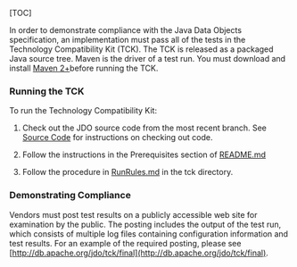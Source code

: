[TOC]

In order to demonstrate compliance with the Java Data Objects specification, an implementation must pass all of the tests in the Technology Compatibility Kit (TCK). The TCK is released as a packaged Java source tree. Maven is the driver of a test run. You must download and install [Maven 2+](http://maven.apache.org/)before running the TCK.

### Running the TCK

To run the Technology Compatibility Kit:

1.  Check out the JDO source code from the most recent branch. See [Source Code](https://db.apache.org/jdo/source-code.html) for instructions on checking out code.

2.  Follow the instructions in the Prerequisites section of [README.md](https://github.com/apache/db-jdo/blob/main/README.md)

3.  Follow the procedure in [RunRules.md](https://github.com/apache/db-jdo/blob/main/tck/RunRules.md) in the tck directory.


### Demonstrating Compliance

Vendors must post test results on a publicly accessible web site for examination by the public. The posting includes the output of the test run, which consists of multiple log files containing configuration information and test results. For an example of the required posting, please see [](https://db.apache.org/jdo/tck/final)[http://db.apache.org/jdo/tck/final](http://db.apache.org/jdo/tck/final).
